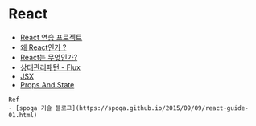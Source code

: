 # React

- [React 연습 프로젝트](./react-fundamental)
- [왜 React인가 ?](./why-react.md)
- [React는 무엇인가?](./what-react.md)
- [상태관리패턴 - Flux](./flux.md)
- [JSX](./jsx.md)
- [Props And State](./props-state.md)

```
Ref
- [spoqa 기술 블로그](https://spoqa.github.io/2015/09/09/react-guide-01.html)
```
